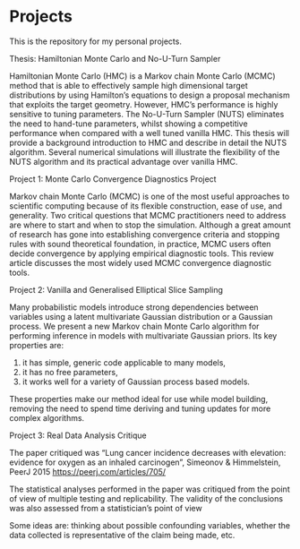 # Projects  

This is the repository for my personal projects.

Thesis: Hamiltonian Monte Carlo and No-U-Turn Sampler

Hamiltonian Monte Carlo (HMC) is a Markov chain Monte Carlo (MCMC) method that is able to effectively sample high dimensional target distributions by using Hamilton’s equations to design a proposal mechanism that exploits the target geometry. However, HMC’s performance is highly sensitive to tuning parameters. The No-U-Turn Sampler (NUTS) eliminates the need to hand-tune parameters, whilst showing a competitive performance when compared with a well tuned vanilla HMC. This thesis will provide a background introduction to HMC and describe in detail the NUTS algorithm. Several numerical simulations will illustrate the flexibility of the NUTS algorithm and its practical advantage over vanilla HMC. 

Project 1: Monte Carlo Convergence Diagnostics Project

Markov chain Monte Carlo (MCMC) is one of the most useful approaches to scientific computing because of its flexible construction, ease of use, and generality. Two critical questions that MCMC practitioners need to address are where to start and when to stop the simulation. Although a great amount of research has gone into establishing convergence criteria and stopping rules with sound theoretical foundation, in practice, MCMC users often decide convergence by applying empirical diagnostic tools. This review article discusses the most widely used MCMC convergence diagnostic tools. 

Project 2: Vanilla and Generalised Elliptical Slice Sampling

Many probabilistic models introduce strong dependencies between variables using a latent multivariate Gaussian distribution or a Gaussian process. We present a new Markov chain
Monte Carlo algorithm for performing inference in models with multivariate Gaussian priors. Its key properties are: 

1) it has simple, generic code applicable to many models,
2) it has no free parameters, 
3) it works well for a variety of Gaussian process based models.

These properties make our method ideal for use while model building, removing the need to spend time deriving and tuning updates for more complex algorithms.

Project 3: Real Data Analysis Critique

The paper critiqued was “Lung cancer incidence decreases with elevation: evidence for oxygen as an inhaled carcinogen”, Simeonov & Himmelstein, PeerJ 2015
https://peerj.com/articles/705/

The statistical analyses performed in the paper was critiqued from the point of view of multiple testing and replicability. The validity of the conclusions was also assessed from a statistician’s point of view

Some ideas are: thinking about possible confounding variables, whether the data collected is representative of the claim being made, etc.


